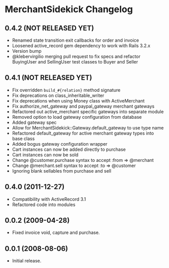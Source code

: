 # MerchantSidekick Changelog

## 0.4.2 (NOT RELEASED YET)

* Renamed state transition exit callbacks for order and invoice
* Loosened active_record gem dependency to work with Rails 3.2.x
* Version bump
* @klebervirgilio merging pull request to fix specs and refactor
  BuyingUser and SellingUser test classes to Buyer and Seller

## 0.4.1 (NOT RELEASED YET)

* Fix overridden `build_#{relation}` method signature
* Fix deprecations on class\_inheritable\_writer
* Fix deprecations when using Money class with ActiveMerchant
* Fix authorize\_net\_gateway and paypal_gateway merchant gateways
* Refactored out active_merchant specific gateways into separate module
* Removed option to load gateway configuration from database
* Added gateway spec
* Allow for MerchantSidekick::Gateway.default_gateway to use type name
* Refactored default_gateway for active merchant gateway types into base class
* Added bogus gateway configuration wrapper
* Cart instances can now be added directly to purchase
* Cart instances can now be sold
* Change @customer.purchase syntax to accept :from => @merchant
* Change @merchant.sell syntax to accept :to => @customer
* Ignoring blank sellables from purchase and sell

## 0.4.0 (2011-12-27)

* Compatibility with ActiveRecord 3.1
* Refactored code into modules

## 0.0.2 (2009-04-28)

* Fixed invoice void, capture and purchase.

## 0.0.1 (2008-08-06)

* Initial release.